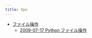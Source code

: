 ```yaml
---
title: Ope
---
```



- [ファイル操作](./ファイル操作/index.md)
    - [2009-07-17 Python ファイル操作](./../../../../d/2009/07/17/Python_ファイル操作.md)




